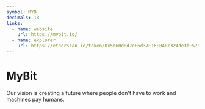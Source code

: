 ```yaml
---
symbol: MYB
decimals: 18
links:
  - name: website
    url: https://mybit.io/
  - name: explorer
    url: https://etherscan.io/token/0x5d60d8d7eF6d37E16EBABc324de3bE57f135e0BC
---
```


# MyBit

Our vision is creating a future where people don't have to work and machines pay humans.

